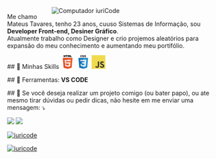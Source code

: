 <img src="https://raw.githubusercontent.com/MicaelliMedeiros/micaellimedeiros/master/image/computer-illustration.png" min-width="400px" max-width="400px" width="400px" align="right" alt="Computador iuriCode">

<p align="left"> 
  Me chamo Mateus Tavares, tenho 23 anos, cuuso Sistemas de Informação, sou <strong>Developer Front-end, Desiner Gráfico</strong>.<br>
  Atualmente trabalho como Designer e crio projemos aleatórios para expansão do meu conhecimento e aumentando meu portifólio.
</p>

<p align="left">
  ## 🚀 Minhas Skills 
  <code><img height="32" src="https://raw.githubusercontent.com/github/explore/80688e429a7d4ef2fca1e82350fe8e3517d3494d/topics/html/html.png" alt="HTML5"/></code>
  <code><img height="32" src="https://raw.githubusercontent.com/github/explore/80688e429a7d4ef2fca1e82350fe8e3517d3494d/topics/css/css.png" alt="CSS"/></code>
  <code><img height="32" src="https://raw.githubusercontent.com/github/explore/80688e429a7d4ef2fca1e82350fe8e3517d3494d/topics/javascript/javascript.png" alt="Javascript"/></code>
</p>

<p align="left">
  ## 💼 Ferramentas: <strong>VS CODE</strong>
</p>

<p align="left">
  ## 💌 Se você deseja realizar um projeto comigo (ou bater papo), ou ate mesmo tirar dúvidas ou pedir dicas, não hesite em me enviar uma mensagem: ⤵️
</p>

<p align="left">

  <a href="https://www.linkedin.com/in/mateus-tavares-2382911a0/" alt="Linkedin">
  <img src="https://img.shields.io/badge/-Linkedin-0e76a8?style=flat-square&logo=Linkedin&logoColor=white&link=LINK-DO-SEU-LINKEDIN" /></a>

  <a href="https://github.com/Mateus8741/SMART-GARDEN.git" alt="Instagram">
  <img src="https://img.shields.io/badge/-Instagram-DF0174?style=flat-square&labelColor=DF0174&logo=instagram&logoColor=white&link=LINK-DO-SEU-INSTAGRAM"/></a>
</p>  

[![iuricode](https://github-readme-stats.vercel.app/api?username=Matt8741&theme=merko)](https://github.com/Matt8741/)

[![iuricode](https://github-readme-stats.vercel.app/api/top-langs/?username=Matt8741&hide=html&layout=compact&theme=merko)](https://github.com/Matt8741/)
